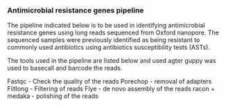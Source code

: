 
 ### Antimicrobial resistance genes pipeline
The pipeline indicated below is to be used in identifying antimicrobial resistance genes using long reads sequenced from Oxford nanopore.
The sequenced samples were previously identified as being resistant to commonly used antibiotics using antibiotics susceptibility tests (ASTs). 

The tools used in the pipeline are listed below and used agter guppy was used to basecall and barcode the reads.

Fastqc    - Check the quality of the reads 
Porechop  -  removal of adapters 
Filtlong - Filtering of reads 
Flye     - de novo assembly of the reads 
racon + medaka - polishing of the reads

